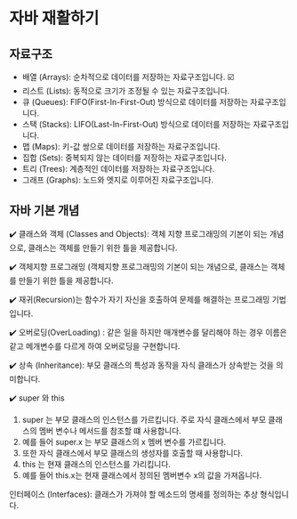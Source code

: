 # 자바 재활하기


## 자료구조

- 배열 (Arrays): 순차적으로 데이터를 저장하는 자료구조입니다. ☑️
- 리스트 (Lists): 동적으로 크기가 조정될 수 있는 자료구조입니다.
- 큐 (Queues): FIFO(First-In-First-Out) 방식으로 데이터를 저장하는 자료구조입니다.
- 스택 (Stacks): LIFO(Last-In-First-Out) 방식으로 데이터를 저장하는 자료구조입니다.
- 맵 (Maps): 키-값 쌍으로 데이터를 저장하는 자료구조입니다.
- 집합 (Sets): 중복되지 않는 데이터를 저장하는 자료구조입니다.
- 트리 (Trees): 계층적인 데이터를 저장하는 자료구조입니다.
- 그래프 (Graphs): 노드와 엣지로 이루어진 자료구조입니다.

## 자바 기본 개념

 ✔️ 클래스와 객체 (Classes and Objects): 객체 지향 프로그래밍의 기본이 되는 개념으로, 클래스는 객체를 만들기 위한 틀을 제공합니다. 
 
 ✔️ 객체지향 프로그래밍 (객체지향 프로그래밍의 기본이 되는 개념으로, 클래스는 객체를 만들기 위한 틀을 제공합니다.
  
 ✔️ 재귀(Recursion)는 함수가 자기 자신을 호출하여 문제를 해결하는 프로그래밍 기법입니다.
 
 ✔️ 오버로딩(OverLoading) : 같은 일을 하지만 매개변수를 달리해야 하는 경우 이름은 같고 메개변수를 다르게 하여 오버로딩을 구현합니다.
 
 ✔️ 상속 (Inheritance): 부모 클래스의 특성과 동작을 자식 클래스가 상속받는 것을 의미합니다.

 ✔️ super 와 this
 1. super 는 부모 클래스의 인스턴스를 가르킵니다. 주로 자식 클래스에서 부모 클래스의 멤버 변수나 메서드를 참조할 떄 사용합니다.
 2. 예를 들어 super.x 는 부모 클래스의 x 멤버 변수를 가르킵니다.
 3. 또한 자식 클래스에서 부모 클래스의 생성자를 호출할 때 사용합니다.
 4. this 는 현재 클래스의 인스턴스를 가리킵니다.
 5. 예를 들어 this.x는 현재 클래스에서 정의된 멤버변수 x의 값을 가져옵니다.

 인터페이스 (Interfaces): 클래스가 가져야 할 메소드의 명세를 정의하는 추상 형식입니다.
 
